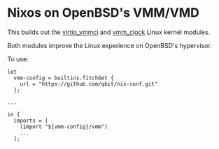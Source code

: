 # Nixos on OpenBSD's VMM/VMD

This builds out the [virtio_vmmci](https://github.com/voutilad/virtio_vmmci) and [vmm_clock](https://github.com/voutilad/vmm_clock) Linux kernel modules.

Both modules improve the Linux experience on OpenBSD's hypervisor.

To use:

```
let
  vmm-config = builtins.fitchGet {
    url = "https://github.com/qbit/nix-conf.git"
  };

...

in {
  imports = [
    (import "${vmm-config}/vmm")
    ...
  ];
```
